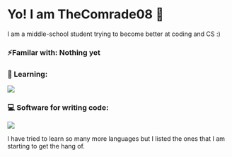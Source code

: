 # Yo! I am TheComrade08 👋
I am a middle-school student trying to become better at coding and CS :)

### ⚡Familar with: Nothing yet
### 📖 Learning:
<img src="https://skillicons.dev/icons?i=cs,cpp,unity,py" />

### 💻 Software for writing code:
<img src="https://skillicons.dev/icons?i=vscode,visualstudio" />

I have tried to learn so many more languages but I listed the ones that I am starting to get the hang of.
